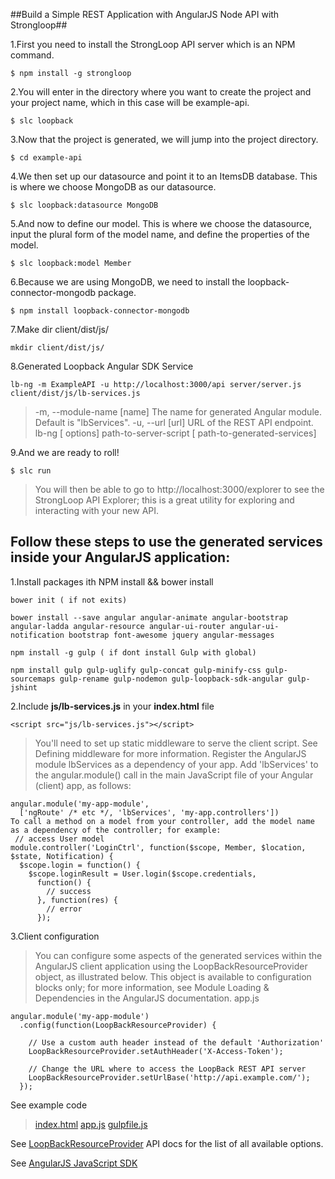 ##Build a Simple REST Application with AngularJS Node API with Strongloop##

1.First you need to install the StrongLoop API server which is an NPM command.
```
$ npm install -g strongloop
```
2.You will enter in the directory where you want to create the project and your project name, which in this case will be example-api.
```
$ slc loopback
```
3.Now that the project is generated, we will jump into the project directory.
```
$ cd example-api
```
4.We then set up our datasource and point it to an ItemsDB database. This is where we choose MongoDB as our datasource.
```
$ slc loopback:datasource MongoDB
```
5.And now to define our model. This is where we choose the datasource, input the plural form of the model name, and define the properties of the model.
```
$ slc loopback:model Member
```
6.Because we are using MongoDB, we need to install the loopback-connector-mongodb package.
```
$ npm install loopback-connector-mongodb
```
7.Make dir client/dist/js/
```
mkdir client/dist/js/
```
8.Generated Loopback Angular SDK Service
```
lb-ng -m ExampleAPI -u http://localhost:3000/api server/server.js client/dist/js/lb-services.js
```
>-m, --module-name [name]   The name for generated Angular module.  Default is "lbServices".
>-u, --url [url] URL of the REST API endpoint.
>lb-ng [ options]  path-to-server-script [ path-to-generated-services]

9.And we are ready to roll!
```
$ slc run
```
> You will then be able to go to http://localhost:3000/explorer to see the StrongLoop API Explorer; this is a great utility for exploring and interacting with your new API.

## Follow these steps to use the generated services inside your AngularJS application:
1.Install packages ith NPM install && bower install
```
bower init ( if not exits)
```
```
bower install --save angular angular-animate angular-bootstrap angular-ladda angular-resource angular-ui-router angular-ui-notification bootstrap font-awesome jquery angular-messages
```
```
npm install -g gulp ( if dont install Gulp with global)
```
```
npm install gulp gulp-uglify gulp-concat gulp-minify-css gulp-sourcemaps gulp-rename gulp-nodemon gulp-loopback-sdk-angular gulp-jshint
```
2.Include **js/lb-services.js** in your **index.html** file
```
<script src="js/lb-services.js"></script>
```
>You'll need to set up static middleware to serve the client script. See Defining middleware for more information.
Register the AngularJS module  lbServices  as a dependency of your app.  Add 'lbServices' to the angular.module() call in  the main JavaScript file of your Angular (client) app, as follows:

```
angular.module('my-app-module',
  ['ngRoute' /* etc */, 'lbServices', 'my-app.controllers'])
To call a method on a model from your controller, add the model name as a dependency of the controller; for example:
 // access User model
module.controller('LoginCtrl', function($scope, Member, $location, $state, Notification) {
  $scope.login = function() {
    $scope.loginResult = User.login($scope.credentials,
      function() {
        // success
      }, function(res) {
        // error
      });
```      
3.Client configuration

>You can configure some aspects of the generated services within the AngularJS client application using the LoopBackResourceProvider object, as illustrated below. This object is available to configuration blocks only; for more information, see  Module Loading & Dependencies  in the AngularJS documentation.
app.js

```
angular.module('my-app-module')
  .config(function(LoopBackResourceProvider) {
 
    // Use a custom auth header instead of the default 'Authorization'
    LoopBackResourceProvider.setAuthHeader('X-Access-Token');
 
    // Change the URL where to access the LoopBack REST API server
    LoopBackResourceProvider.setUrlBase('http://api.example.com/');
  });
```  

See example code
>[index.html](https://github.com/truthtai/e-commerce-case-studies/blob/master/Day%2010/index.html)
>[app.js](https://github.com/truthtai/e-commerce-case-studies/blob/master/Day%2010/app.js)
>[gulpfile.js](https://github.com/truthtai/e-commerce-case-studies/blob/master/Day%2010/gulpfile.js)

See [LoopBackResourceProvider](http://apidocs.strongloop.com/loopback-sdk-angular/#loopbackresourceprovider) API docs for the list of all available options.

See [AngularJS JavaScript SDK](https://docs.strongloop.com/display/public/LB/AngularJS+JavaScript+SDK)
